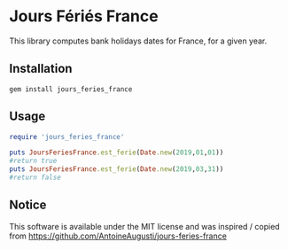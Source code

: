 # Jours Fériés France
This library computes bank holidays dates for France, for a given year.

## Installation
```
gem install jours_feries_france
```

## Usage
```ruby
require 'jours_feries_france'

puts JoursFeriesFrance.est_ferie(Date.new(2019,01,01))
#return true
puts JoursFeriesFrance.est_ferie(Date.new(2019,03,31))
#return false

```


## Notice
This software is available under the MIT license and was inspired / copied from
https://github.com/AntoineAugusti/jours-feries-france
